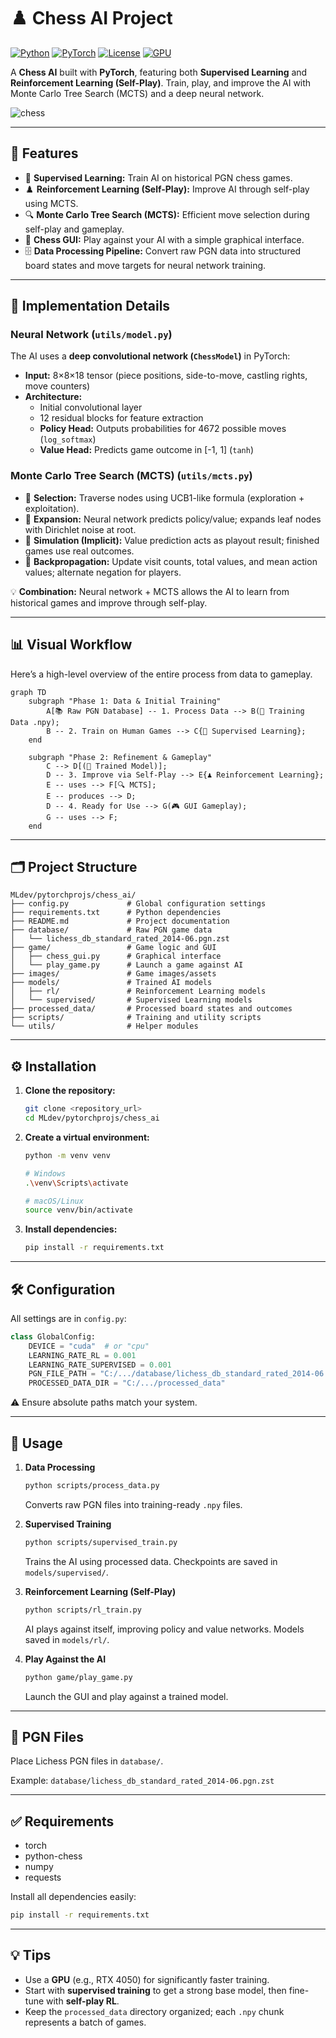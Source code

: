 # ♟️ Chess AI Project

[![Python](https://img.shields.io/badge/python-3.11-blue?logo=python&logoColor=white)](https://www.python.org/)
[![PyTorch](https://img.shields.io/badge/PyTorch-2.1-red?logo=PyTorch&logoColor=white)](https://pytorch.org/)
[![License](https://img.shields.io/badge/license-MIT-green)](LICENSE)
[![GPU](https://img.shields.io/badge/GPU-RTX%204050-orange?logo=nvidia&logoColor=white)]()

A **Chess AI** built with **PyTorch**, featuring both **Supervised Learning** and **Reinforcement Learning (Self-Play)**. Train, play, and improve the AI with Monte Carlo Tree Search (MCTS) and a deep neural network.

![chess](https://imgs.search.brave.com/nGOxQnqbmMIS7hTN_W83auctAOPcLbhlXOjhMMKqc4k/rs:fit:860:0:0:0/g:ce/aHR0cHM6Ly9tZWRp/YTAuZ2lwaHkuY29t/L21lZGlhL3YxLlky/bGtQVGM1TUdJM05q/RXhPR3BsTm5SMmFI/QmpOSFF3T1d3NWN6/UnpNR3g1YTJnd1pY/VnJNemxsWVhKemEz/WjBhakF6YnlabGNE/MTJNVjluYVdaelgz/TmxZWEpqYUNaamRE/MW4vaHpBUjRWODZ6/dUNLUUtlNmtQLzIw/MC5naWY.gif)

-----

## 🚀 Features

-   🧠 **Supervised Learning:** Train AI on historical PGN chess games.
-   ♟️ **Reinforcement Learning (Self-Play):** Improve AI through self-play using MCTS.
-   🔍 **Monte Carlo Tree Search (MCTS):** Efficient move selection during self-play and gameplay.
-   🎨 **Chess GUI:** Play against your AI with a simple graphical interface.
-   🗄️ **Data Processing Pipeline:** Convert raw PGN data into structured board states and move targets for neural network training.

-----

## 🧩 Implementation Details

### Neural Network (`utils/model.py`)

The AI uses a **deep convolutional network (`ChessModel`)** in PyTorch:

-   **Input:** 8×8×18 tensor (piece positions, side-to-move, castling rights, move counters)
-   **Architecture:**
    -   Initial convolutional layer
    -   12 residual blocks for feature extraction
    -   **Policy Head:** Outputs probabilities for 4672 possible moves (`log_softmax`)
    -   **Value Head:** Predicts game outcome in [-1, 1] (`tanh`)

### Monte Carlo Tree Search (MCTS) (`utils/mcts.py`)

-   🔹 **Selection:** Traverse nodes using UCB1-like formula (exploration + exploitation).
-   🔹 **Expansion:** Neural network predicts policy/value; expands leaf nodes with Dirichlet noise at root.
-   🔹 **Simulation (Implicit):** Value prediction acts as playout result; finished games use real outcomes.
-   🔹 **Backpropagation:** Update visit counts, total values, and mean action values; alternate negation for players.

💡 **Combination:** Neural network + MCTS allows the AI to learn from historical games and improve through self-play.

-----

## 📊 Visual Workflow

Here’s a high-level overview of the entire process from data to gameplay.

```mermaid
graph TD
    subgraph "Phase 1: Data & Initial Training"
        A[📚 Raw PGN Database] -- 1. Process Data --> B(💾 Training Data .npy);
        B -- 2. Train on Human Games --> C{🧠 Supervised Learning};
    end

    subgraph "Phase 2: Refinement & Gameplay"
        C --> D[(🤖 Trained Model)];
        D -- 3. Improve via Self-Play --> E{♟️ Reinforcement Learning};
        E -- uses --> F[🔍 MCTS];
        E -- produces --> D;
        D -- 4. Ready for Use --> G(🎮 GUI Gameplay);
        G -- uses --> F;
    end
```

***

## 🗂️ Project Structure

```
MLdev/pytorchprojs/chess_ai/
├── config.py             # Global configuration settings
├── requirements.txt      # Python dependencies
├── README.md             # Project documentation
├── database/             # Raw PGN game data
│   └── lichess_db_standard_rated_2014-06.pgn.zst
├── game/                 # Game logic and GUI
│   ├── chess_gui.py      # Graphical interface
│   └── play_game.py      # Launch a game against AI
├── images/               # Game images/assets
├── models/               # Trained AI models
│   ├── rl/               # Reinforcement Learning models
│   └── supervised/       # Supervised Learning models
├── processed_data/       # Processed board states and outcomes
├── scripts/              # Training and utility scripts
└── utils/                # Helper modules

```

-----

## ⚙️ Installation

1.  **Clone the repository:**
    ```bash
    git clone <repository_url>
    cd MLdev/pytorchprojs/chess_ai
    ```
2.  **Create a virtual environment:**
    ```bash
    python -m venv venv

    # Windows
    .\venv\Scripts\activate

    # macOS/Linux
    source venv/bin/activate
    ```
3.  **Install dependencies:**
    ```bash
    pip install -r requirements.txt
    ```

---

## 🛠️ Configuration

All settings are in `config.py`:

```python
class GlobalConfig:
    DEVICE = "cuda"  # or "cpu"
    LEARNING_RATE_RL = 0.001
    LEARNING_RATE_SUPERVISED = 0.001
    PGN_FILE_PATH = "C:/.../database/lichess_db_standard_rated_2014-06.pgn.zst"
    PROCESSED_DATA_DIR = "C:/.../processed_data"
```

⚠️ Ensure absolute paths match your system.

---

## 🎯 Usage

1.  **Data Processing**
    ```bash
    python scripts/process_data.py
    ```
    Converts raw PGN files into training-ready `.npy` files.

2.  **Supervised Training**
    ```bash
    python scripts/supervised_train.py
    ```
    Trains the AI using processed data. Checkpoints are saved in `models/supervised/`.

3.  **Reinforcement Learning (Self-Play)**
    ```bash
    python scripts/rl_train.py
    ```
    AI plays against itself, improving policy and value networks. Models saved in `models/rl/`.

4.  **Play Against the AI**
    ```bash
    python game/play_game.py
    ```
    Launch the GUI and play against a trained model.

-----

## 📂 PGN Files

Place Lichess PGN files in `database/`.

Example: `database/lichess_db_standard_rated_2014-06.pgn.zst`

---

## ✅ Requirements

-   torch
-   python-chess
-   numpy
-   requests

Install all dependencies easily:

```bash
pip install -r requirements.txt
```

-----

## 💡 Tips

  - Use a **GPU** (e.g., RTX 4050) for significantly faster training.
  - Start with **supervised training** to get a strong base model, then fine-tune with **self-play RL**.
  - Keep the `processed_data` directory organized; each `.npy` chunk represents a batch of games.
